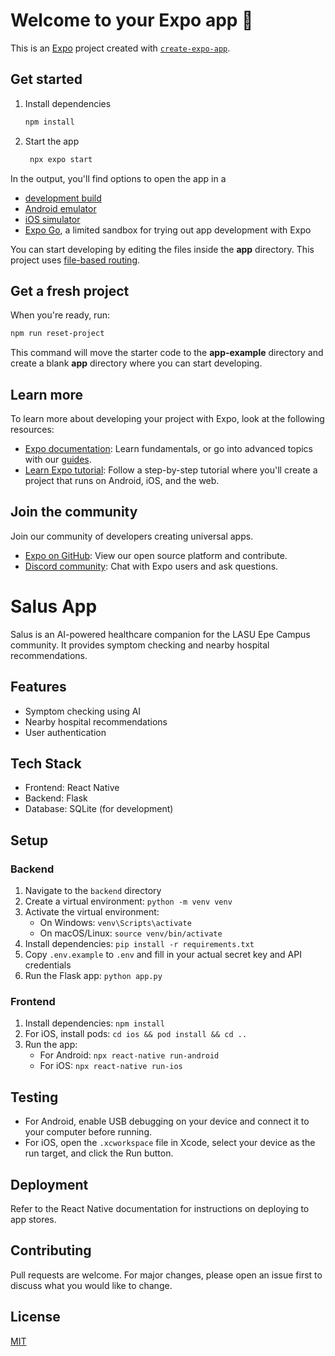 # Welcome to your Expo app 👋

This is an [Expo](https://expo.dev) project created with [`create-expo-app`](https://www.npmjs.com/package/create-expo-app).

## Get started

1. Install dependencies

   ```bash
   npm install
   ```

2. Start the app

   ```bash
    npx expo start
   ```

In the output, you'll find options to open the app in a

- [development build](https://docs.expo.dev/develop/development-builds/introduction/)
- [Android emulator](https://docs.expo.dev/workflow/android-studio-emulator/)
- [iOS simulator](https://docs.expo.dev/workflow/ios-simulator/)
- [Expo Go](https://expo.dev/go), a limited sandbox for trying out app development with Expo

You can start developing by editing the files inside the **app** directory. This project uses [file-based routing](https://docs.expo.dev/router/introduction).

## Get a fresh project

When you're ready, run:

```bash
npm run reset-project
```

This command will move the starter code to the **app-example** directory and create a blank **app** directory where you can start developing.

## Learn more

To learn more about developing your project with Expo, look at the following resources:

- [Expo documentation](https://docs.expo.dev/): Learn fundamentals, or go into advanced topics with our [guides](https://docs.expo.dev/guides).
- [Learn Expo tutorial](https://docs.expo.dev/tutorial/introduction/): Follow a step-by-step tutorial where you'll create a project that runs on Android, iOS, and the web.

## Join the community

Join our community of developers creating universal apps.

- [Expo on GitHub](https://github.com/expo/expo): View our open source platform and contribute.
- [Discord community](https://chat.expo.dev): Chat with Expo users and ask questions.







# Salus App

Salus is an AI-powered healthcare companion for the LASU Epe Campus community. It provides symptom checking and nearby hospital recommendations.

## Features

- Symptom checking using AI
- Nearby hospital recommendations
- User authentication

## Tech Stack

- Frontend: React Native
- Backend: Flask
- Database: SQLite (for development)

## Setup

### Backend

1. Navigate to the `backend` directory
2. Create a virtual environment: `python -m venv venv`
3. Activate the virtual environment:
   - On Windows: `venv\Scripts\activate`
   - On macOS/Linux: `source venv/bin/activate`
4. Install dependencies: `pip install -r requirements.txt`
5. Copy `.env.example` to `.env` and fill in your actual secret key and API credentials
6. Run the Flask app: `python app.py`

### Frontend

1. Install dependencies: `npm install`
2. For iOS, install pods: `cd ios && pod install && cd ..`
3. Run the app:
   - For Android: `npx react-native run-android`
   - For iOS: `npx react-native run-ios`

## Testing

- For Android, enable USB debugging on your device and connect it to your computer before running.
- For iOS, open the `.xcworkspace` file in Xcode, select your device as the run target, and click the Run button.

## Deployment

Refer to the React Native documentation for instructions on deploying to app stores.

## Contributing

Pull requests are welcome. For major changes, please open an issue first to discuss what you would like to change.

## License

[MIT](https://choosealicense.com/licenses/mit/)

